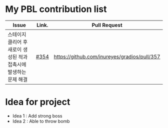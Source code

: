 My PBL contribution list
========================

| Issue                                                        | Link.                                                    | Pull Request                                   |
| ------------------------------------------------------------ | -------------------------------------------------------- | ---------------------------------------------- |
| 스테이지 클리어 후 새로이 생성된 적과 접촉시에 발생하는 문제 해결 | [#354](<https://github.com/inureyes/gradios/issues/354>) | <https://github.com/inureyes/gradios/pull/357> |

Idea for project
================

 * Idea 1 : Add strong boss
 * Idea 2 : Able to throw bomb

